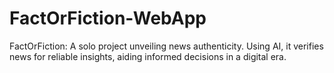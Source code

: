 # FactOrFiction-WebApp
FactOrFiction: A solo project unveiling news authenticity. Using AI, it verifies news for reliable insights, aiding informed decisions in a digital era.
